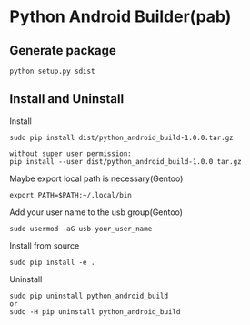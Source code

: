# Python Android Builder(pab)

## Generate package

	python setup.py sdist

## Install and Uninstall

Install

	sudo pip install dist/python_android_build-1.0.0.tar.gz

	without super user permission:
	pip install --user dist/python_android_build-1.0.0.tar.gz

Maybe export local path is necessary(Gentoo)

	export PATH=$PATH:~/.local/bin

Add your user name to the usb group(Gentoo)

	sudo usermod -aG usb your_user_name

Install from source

	sudo pip install -e .

Uninstall

	sudo pip uninstall python_android_build
	or
	sudo -H pip uninstall python_android_build
